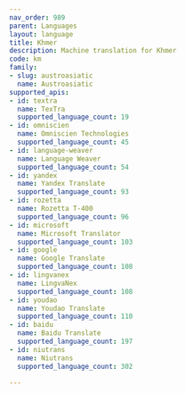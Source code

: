 ```yaml
---
nav_order: 989
parent: Languages
layout: language
title: Khmer
description: Machine translation for Khmer
code: km
family:
- slug: austroasiatic
  name: Austroasiatic
supported_apis:
- id: textra
  name: TexTra
  supported_language_count: 19
- id: omniscien
  name: Omniscien Technologies
  supported_language_count: 45
- id: language-weaver
  name: Language Weaver
  supported_language_count: 54
- id: yandex
  name: Yandex Translate
  supported_language_count: 93
- id: rozetta
  name: Rozetta T-400
  supported_language_count: 96
- id: microsoft
  name: Microsoft Translator
  supported_language_count: 103
- id: google
  name: Google Translate
  supported_language_count: 108
- id: lingvanex
  name: LingvaNex
  supported_language_count: 108
- id: youdao
  name: Youdao Translate
  supported_language_count: 110
- id: baidu
  name: Baidu Translate
  supported_language_count: 197
- id: niutrans
  name: Niutrans
  supported_language_count: 302

---
```



